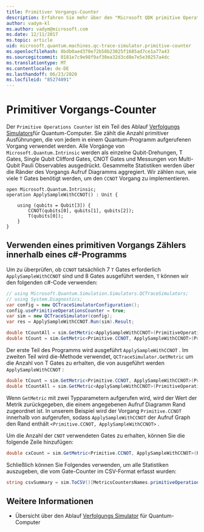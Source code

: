 ```yaml
---
title: Primitiver Vorgangs-Counter
description: Erfahren Sie mehr über den "Microsoft QDK primitive Operation Counter", der die Anzahl der primitiven Ausführungen nachverfolgt, die von Vorgängen in einem Quantum-Programm verwendet werden
author: vadym-kl
ms.author: vadym@microsoft.com
ms.date: 12/11/2017
ms.topic: article
uid: microsoft.quantum.machines.qc-trace-simulator.primitive-counter
ms.openlocfilehash: 8bdb0aed370e72b58b23025f1685ad7ce1a77a43
ms.sourcegitcommit: 0181e7c9e98f9af30ea32d3cd8e7e5e30257a4dc
ms.translationtype: MT
ms.contentlocale: de-DE
ms.lasthandoff: 06/23/2020
ms.locfileid: "85274891"
---
```

# <a name="primitive-operations-counter"></a>Primitiver Vorgangs-Counter  

Der `Primitive Operations Counter` ist ein Teil des Ablauf [Verfolgungs Simulators](xref:microsoft.quantum.machines.qc-trace-simulator.intro)für Quantum-Computer. Sie zählt die Anzahl primitiver Ausführungen, die von jedem in einem Quantum-Programm aufgerufenen Vorgang verwendet werden. Alle Vorgänge von `Microsoft.Quantum.Intrinsic` werden als einzelne Qubit-Drehungen, T Gates, Single Qubit Clifford Gates, CNOT Gates und Messungen von Multi-Qubit Pauli Observables ausgedrückt. Gesammelte Statistiken werden über die Ränder des Vorgangs Aufruf Diagramms aggregiert. Wir zählen nun, wie viele `T` Gates benötigt werden, um den `CCNOT` Vorgang zu implementieren. 

```qsharp
open Microsoft.Quantum.Intrinsic;
operation ApplySampleWithCCNOT() : Unit {

    using (qubits = Qubit[3]) {
        CCNOT(qubits[0], qubits[1], qubits[2]);
        T(qubits[0]);
    } 
}
```

## <a name="using-the-primitive-operations-counter-within-a-c-program"></a>Verwenden eines primitiven Vorgangs Zählers innerhalb eines c#-Programms

Um zu überprüfen, ob `CCNOT` tatsächlich 7 `T` Gates erforderlich `ApplySampleWithCCNOT` sind und 8 Gates ausgeführt werden, `T` können wir den folgenden c#-Code verwenden:

```csharp 
// using Microsoft.Quantum.Simulation.Simulators.QCTraceSimulators;
// using System.Diagnostics;
var config = new QCTraceSimulatorConfiguration();
config.usePrimitiveOperationsCounter = true;
var sim = new QCTraceSimulator(config);
var res = ApplySampleWithCCNOT.Run(sim).Result;

double tCountAll = sim.GetMetric<ApplySampleWithCCNOT>(PrimitiveOperationsGroupsNames.T);
double tCount = sim.GetMetric<Primitive.CCNOT, ApplySampleWithCCNOT>(PrimitiveOperationsGroupsNames.T);
```

Der erste Teil des Programms wird ausgeführt `ApplySampleWithCCNOT` . Im zweiten Teil wird die-Methode verwendet, `QCTraceSimulator.GetMetric` um die Anzahl von T Gates zu erhalten, die von ausgeführt werden `ApplySampleWithCCNOT` : 

```csharp
double tCount = sim.GetMetric<Primitive.CCNOT, ApplySampleWithCCNOT>(PrimitiveOperationsGroupsNames.T);
double tCountAll = sim.GetMetric<ApplySampleWithCCNOT>(PrimitiveOperationsGroupsNames.T);
```

Wenn `GetMetric` mit zwei Typparametern aufgerufen wird, wird der Wert der Metrik zurückgegeben, die einem angegebenen Aufruf Diagramm Rand zugeordnet ist. In unserem Beispiel wird der Vorgang `Primitive.CCNOT` innerhalb von aufgerufen, sodass `ApplySampleWithCCNOT` der Aufruf Graph den Rand enthält `<Primitive.CCNOT, ApplySampleWithCCNOT>` . 

Um die Anzahl der `CNOT` verwendeten Gates zu erhalten, können Sie die folgende Zeile hinzufügen:
```csharp
double cxCount = sim.GetMetric<Primitive.CCNOT, ApplySampleWithCCNOT>(PrimitiveOperationsGroupsNames.CX);
```

Schließlich können Sie Folgendes verwenden, um alle Statistiken auszugeben, die vom Gate-Counter im CSV-Format erfasst wurden:
```csharp
string csvSummary = sim.ToCSV()[MetricsCountersNames.primitiveOperationsCounter];
```

## <a name="see-also"></a>Weitere Informationen ##

- Übersicht über den Ablauf [Verfolgungs Simulator](xref:microsoft.quantum.machines.qc-trace-simulator.intro) für Quantum-Computer
